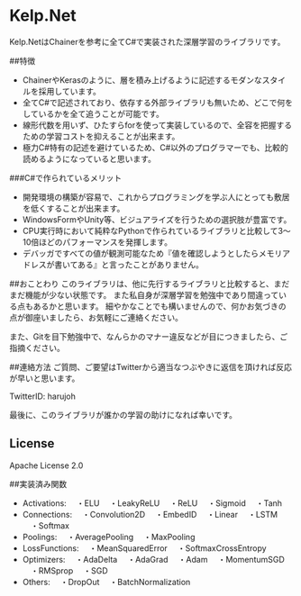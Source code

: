 # Kelp.Net
Kelp.NetはChainerを参考に全てC#で実装された深層学習のライブラリです。


##特徴
- ChainerやKerasのように、層を積み上げるように記述するモダンなスタイルを採用しています。
- 全てC#で記述されており、依存する外部ライブラリも無いため、どこで何をしているかを全て追うことが可能です。
- 線形代数を用いず、ひたすらforを使って実装しているので、全容を把握するための学習コストを抑えることが出来ます。
- 極力C#特有の記述を避けているため、C#以外のプログラマーでも、比較的読めるようになっていると思います。

###C#で作られているメリット
- 開発環境の構築が容易で、これからプログラミングを学ぶ人にとっても敷居を低くすることが出来ます。
- WindowsFormやUnity等、ビジュアライズを行うための選択肢が豊富です。
- CPU実行時において純粋なPythonで作られているライブラリと比較して3～10倍ほどのパフォーマンスを発揮します。
- デバッガですべての値が観測可能なため『値を確認しようとしたらメモリアドレスが書いてある』と言ったことがありません。

##おことわり
このライブラリは、他に先行するライブラリと比較すると、まだまだ機能が少ない状態です。
また私自身が深層学習を勉強中であり間違っている点もあるかと思います。
細やかなことでも構いませんので、何かお気づきの点が御座いましたら、お気軽にご連絡ください。

また、Gitを目下勉強中で、なんらかのマナー違反などが目につきましたら、ご指摘ください。


##連絡方法
ご質問、ご要望はTwitterから適当なつぶやきに返信を頂ければ反応が早いと思います。

TwitterID: harujoh


最後に、このライブラリが誰かの学習の助けになれば幸いです。


## License
Apache License 2.0


##実装済み関数
- Activations:
　・ELU
　・LeakyReLU
　・ReLU
　・Sigmoid
　・Tanh
- Connections:
　・Convolution2D
　・EmbedID
　・Linear
　・LSTM
　・Softmax
- Poolings:
　・AveragePooling
　・MaxPooling
- LossFunctions:
　・MeanSquaredError
　・SoftmaxCrossEntropy
- Optimizers:
　・AdaDelta
　・AdaGrad
　・Adam
　・MomentumSGD
　・RMSprop
　・SGD
- Others:
　・DropOut
　・BatchNormalization
